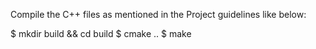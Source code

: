 Compile the C++ files as mentioned in the Project guidelines like below:

$ mkdir build && cd build
$ cmake ..
$ make

